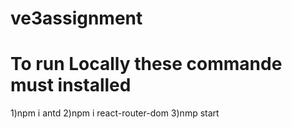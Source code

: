 # ve3assignment

# To run Locally these commande must installed
1)npm i antd
2)npm i react-router-dom
3)nmp start
